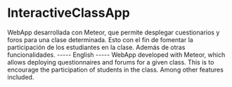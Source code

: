 # InteractiveClassApp
WebApp desarrollada con Meteor, que permite desplegar cuestionarios y foros para una clase determinada. Esto con el fin de fomentar la participación de los estudiantes en la clase. Además de otras funcionalidades.                             ----- English ----- WebApp developed with Meteor, which allows deploying questionnaires and forums for a given class. This is to encourage the participation of students in the class. Among other features included.
